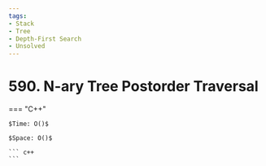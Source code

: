 ```yaml
---
tags:
- Stack
- Tree
- Depth-First Search
- Unsolved
---
```



# 590. N-ary Tree Postorder Traversal

=== "C++"

    $Time: O()$

    $Space: O()$

    ``` c++
    ```